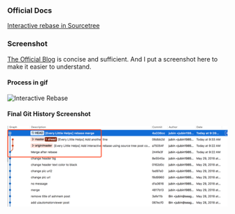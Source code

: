 ### Official Docs
[Interactive rebase in Sourcetree](https://www.atlassian.com/blog/sourcetree/interactive-rebase-sourcetree)

### Screenshot
[The Official Blog](https://www.atlassian.com/blog/sourcetree/interactive-rebase-sourcetree) is concise and sufficient. And I put a screenshot here to make it easier to understand.

#### Process in gif
![Interactive Rebase](/../assets/gif/20181017-interactive-rebase-using-sourcetree.gif)

#### Final Git History Screenshot
![Final Git History](/../assets/pic/20181017-interactive-rebase-final-git-history.png)
